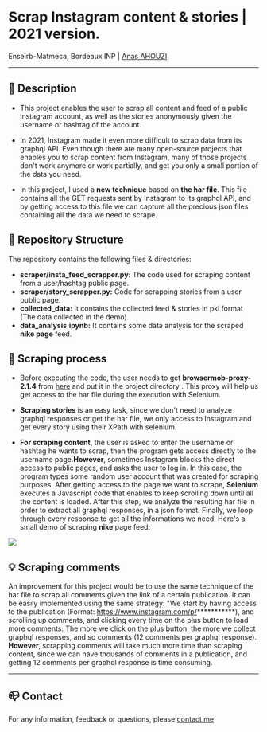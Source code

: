 # Scrap Instagram content & stories | 2021 version.
Enseirb-Matmeca, Bordeaux INP | [Anas AHOUZI](https://www.linkedin.com/in/anas-ahouzi-6aab0b155/)
***

## :monocle_face: Description
- This project enables the user to scrap all content and feed of a public instagram account, as well as the stories anonymously given the username
 or hashtag of the account.</br>

- In 2021, Instagram made it even more difficult to scrap data from its graphql API. Even though there are many open-source projects that enables you to
 scrap content from Instagram, many of those projects don't work anymore or work partially, and get you only a small portion of the data you need.
 
- In this project, I used a **new technique** based on **the har file**. This file contains all the GET requests sent by Instagram to its graphql API,
and by getting access to this file we can capture all the precious json files containing all the data we need to scrape.


## :rocket: Repository Structure
The repository contains the following files & directories:
- **scraper/insta_feed_scrapper.py:** The code used for scraping content from a user/hashtag public page.
- **scraper/story_scrapper.py:** Code for scrapping stories from a user public page.
- **collected_data:** It contains the collected feed & stories in pkl format (The data collected in the demo).
- **data_analysis.ipynb:** It contains some data analysis for the scraped **nike page** feed.

## :scroll: Scraping process

- Before executing the code, the user needs to get **browsermob-proxy-2.1.4** from [here](https://bmp.lightbody.net/) and put it in the project directory
. This proxy will help us get access to the har file during the execution with Selenium.

- **Scraping stories** is an easy task, since we don't need to analyze graphql responses or get the har file, we only access to Instagram and get every story using
their XPath with selenium.

- **For scraping content**, the user is asked to enter the username or hashtag he wants to scrap, then the program gets access
directly to the username page.**However**, sometimes Instagram blocks the direct access to public pages, and asks the user to log in. In this case, the program types
some random user account that was created for scraping purposes. After getting access to the page we want to scrape, **Selenium** executes a Javascript
code that enables to keep scrolling down until all the content is loaded. After this step, we analyze the resulting har file in order to extract all
graphql responses, in a json format. Finally, we loop through every response to get all the informations we need. Here's a small demo of scraping
 **nike** page feed:
 

![](https://j.gifs.com/k8YDNX.gif)


## :bulb: Scraping comments
An improvement for this project would be to use the same technique of the har file to scrap all comments given the link of a certain publication. It can be easily
implemented using the same strategy: "We start by having access to the publication (Format: https://www.instagram.com/p/***********), and scrolling up comments,
and clicking every time on the plus button to load more comments. The more we click on the plus button, the more we collect graphql responses,
and so comments (12 comments per graphql response). **However**, scrapping comments will take much more time than scraping content, since we can have thousands
of comments in a publication, and getting 12 comments per graphql response is time consuming.


---
## :mailbox_closed: Contact
For any information, feedback or questions, please [contact me][anas-email]










[anas-email]: mailto:ahouzi2000@hotmail.fr